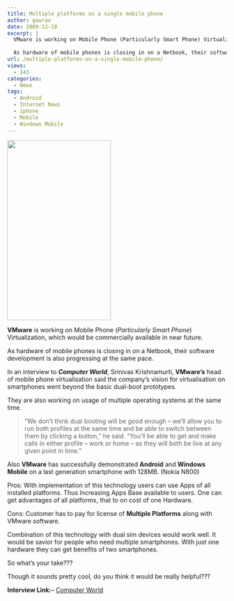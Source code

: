 ```yaml
---
title: Multiple platforms on a single mobile phone
author: gaurav
date: 2009-12-10
excerpt: |
  VMware is working on Mobile Phone (Particularly Smart Phone) Virtualization, which would be commercially available in near future.
  
  As hardware of mobile phones is closing in on a Netbook, their software development is also progressing at the same pace.
url: /multiple-platforms-on-a-single-mobile-phone/
views:
  - 143
categories:
  - News
tags:
  - Android
  - Internet News
  - iphone
  - Mobile
  - Windows Mobile
---
```

<a href="http://www.gauravagr.com" onclick="_gaq.push(['_trackEvent', 'outbound-article', 'http://www.gauravagr.com', '']);" ><img class="alignright wp-image-54161" src="http://cache.gizmodo.com/assets/images/4/2009/12/340x_osvirt.jpg" alt="" width="238" height="412" /></a>

**VMware** is working on Mobile Phone (*Particularly Smart Phone*) Virtualization, which would be commercially available in near future.

As hardware of mobile phones is closing in on a Netbook, their software development is also progressing at the same pace.

In an interview to ***Computer World***, Srinivas Krishnamurti, **VMware’s** head of mobile phone virtualisation said the company’s vision for virtualisation on smartphones went beyond the basic dual-boot prototypes.

They are also working on usage of multiple operating systems at the same time.

> “We don’t think dual booting will be good enough &#8211; we’ll allow you to run both profiles at the same time and be able to switch between them by clicking a button,” he said. “You’ll be able to get and make calls in either profile – work or home – as they will both be live at any given point in time.”

Also **VMware** has successfully demonstrated **Android** and **Windows Mobile** on a last generation smartphone with 128MB. (Nokia N800)

Pros: With implementation of this technology users can use Apps of all installed platforms. Thus Increasing Apps Base available to users. One can get advantages of all platforms, that to on cost of one Hardware.

Cons: Customer has to pay for license of **Multiple Platforms** along with VMware software.

Combination of this technology with dual sim devices would work well. It would be savior for people who need multiple smartphones. With just one hardware they can get benefits of two smartphones.

So what’s your take???

Though it sounds pretty cool, do you think it would be really helpful???

**Interview Link:**&#8211; <a href="http://www.computerworld.com.au/article/328811/vmware_developing_dual_os_smartphone_virtualisation?pp=1&fp=16&fpid=1" onclick="_gaq.push(['_trackEvent', 'outbound-article', 'http://www.computerworld.com.au/article/328811/vmware_developing_dual_os_smartphone_virtualisation?pp=1&fp=16&fpid=1', 'Computer World']);" >Computer World</a>
